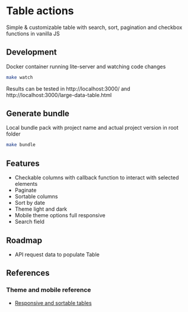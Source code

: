 # Table actions

Simple & customizable table with search, sort, pagination and checkbox functions in vanilla JS

## Development
Docker container running lite-server and watching code changes

```bash
make watch
```

Results can be tested in http://localhost:3000/ and http://localhost:3000/large-data-table.html

## Generate bundle
Local bundle pack with project name and actual project version in root folder

```bash
make bundle
```

## Features

- Checkable columns with callback function to interact with selected elements
- Paginate
- Sortable columns
- Sort by date
- Theme light and dark
- Mobile theme options full responsive
- Search field

## Roadmap

- API request data to populate Table

## References

### Theme and mobile reference

- [Responsive and sortable tables](https://codepen.io/mlegakis/pen/jBYPGr)
